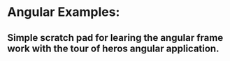 # Angular Examples:

## Simple scratch pad for learing the angular frame work with the tour of heros angular application.
